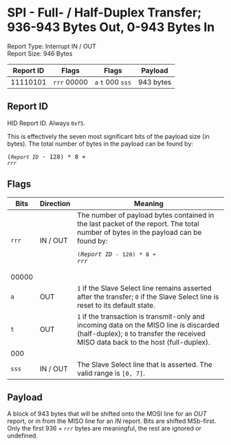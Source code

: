 
# SPI - Full- / Half-Duplex Transfer; 936-943 Bytes Out, 0-943 Bytes In
Report Type: Interrupt IN / OUT<br />
Report Size: 946 Bytes

| Report ID | Flags | Flags | Payload |
|-----------|-------|-------|---------|
| 11110101 | `rrr`&nbsp;00000 | `a`&nbsp;`t`&nbsp;000&nbsp;`sss` | 943 bytes |

## Report ID
HID Report ID.  Always `0xf5`.

This is effectively the seven most significant bits of the payload size (in bytes).  The total number of bytes in the payload can be found by: <pre>(*`Report ID`* - 128) * 8 + *`rrr`*</pre>

## Flags

| Bits  | Direction | Meaning |
|-------|-----------|---------|
| `rrr` | IN / OUT  | The number of payload bytes contained in the last packet of the report.  The total number of bytes in the payload can be found by: <pre>(*`Report ID`* - 128) * 8 + *`rrr`*</pre> |
| 00000 |          |                                                                       |
| `a`   | OUT      | `1` if the Slave Select line remains asserted after the transfer; `0` if the Slave Select line is reset to its default state. |
| `t`   | OUT      | `1` if the transaction is transmit-only and incoming data on the MISO line is discarded (half-duplex); `0` to transfer the received MISO data back to the host (full-duplex). |
| 000   |          |                                                                       |
| `sss` | IN / OUT | The Slave Select line that is asserted.  The valid range is `[0, 7]`. |

## Payload
A block of 943 bytes that will be shifted onto the MOSI line for an *OUT* report, or in from the MISO line for an *IN* report.  Bits are shifted MSb-first.  Only the first 936 + *`rrr`* bytes are meaningful, the rest are ignored or undefined.
